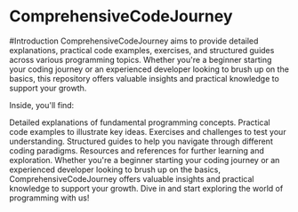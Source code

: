 # ComprehensiveCodeJourney
#Introduction
ComprehensiveCodeJourney aims to provide detailed explanations, practical code examples, exercises, and structured guides across various programming topics. Whether you're a beginner starting your coding journey or an experienced developer looking to brush up on the basics, this repository offers valuable insights and practical knowledge to support your growth.

Inside, you'll find:

Detailed explanations of fundamental programming concepts.
Practical code examples to illustrate key ideas.
Exercises and challenges to test your understanding.
Structured guides to help you navigate through different coding paradigms.
Resources and references for further learning and exploration.
Whether you're a beginner starting your coding journey or an experienced developer looking to brush up on the basics, ComprehensiveCodeJourney offers valuable insights and practical knowledge to support your growth. Dive in and start exploring the world of programming with us!


